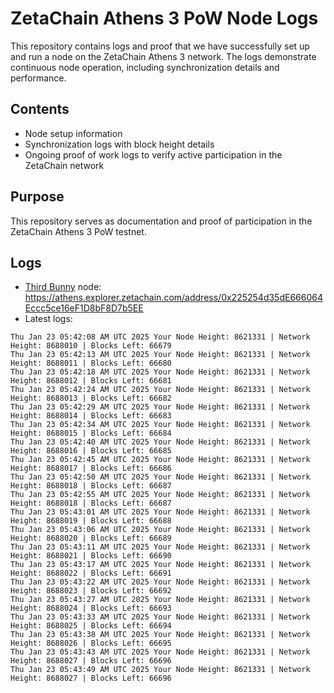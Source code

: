 # ZetaChain Athens 3 PoW Node Logs
This repository contains logs and proof that we have successfully set up and run a node on the ZetaChain Athens 3 network. The logs demonstrate continuous node operation, including synchronization details and performance.

## Contents
- Node setup information
- Synchronization logs with block height details
- Ongoing proof of work logs to verify active participation in the ZetaChain network

## Purpose
This repository serves as documentation and proof of participation in the ZetaChain Athens 3 PoW testnet.

## Logs

- [Third Bunny](https://thirdbunny.xyz/) node: https://athens.explorer.zetachain.com/address/0x225254d35dE666064Eccc5ce16eF1D8bF8D7b5EE
- Latest logs:
```
Thu Jan 23 05:42:08 AM UTC 2025 Your Node Height: 8621331 | Network Height: 8688010 | Blocks Left: 66679
Thu Jan 23 05:42:13 AM UTC 2025 Your Node Height: 8621331 | Network Height: 8688011 | Blocks Left: 66680
Thu Jan 23 05:42:18 AM UTC 2025 Your Node Height: 8621331 | Network Height: 8688012 | Blocks Left: 66681
Thu Jan 23 05:42:24 AM UTC 2025 Your Node Height: 8621331 | Network Height: 8688013 | Blocks Left: 66682
Thu Jan 23 05:42:29 AM UTC 2025 Your Node Height: 8621331 | Network Height: 8688014 | Blocks Left: 66683
Thu Jan 23 05:42:34 AM UTC 2025 Your Node Height: 8621331 | Network Height: 8688015 | Blocks Left: 66684
Thu Jan 23 05:42:40 AM UTC 2025 Your Node Height: 8621331 | Network Height: 8688016 | Blocks Left: 66685
Thu Jan 23 05:42:45 AM UTC 2025 Your Node Height: 8621331 | Network Height: 8688017 | Blocks Left: 66686
Thu Jan 23 05:42:50 AM UTC 2025 Your Node Height: 8621331 | Network Height: 8688018 | Blocks Left: 66687
Thu Jan 23 05:42:55 AM UTC 2025 Your Node Height: 8621331 | Network Height: 8688018 | Blocks Left: 66687
Thu Jan 23 05:43:01 AM UTC 2025 Your Node Height: 8621331 | Network Height: 8688019 | Blocks Left: 66688
Thu Jan 23 05:43:06 AM UTC 2025 Your Node Height: 8621331 | Network Height: 8688020 | Blocks Left: 66689
Thu Jan 23 05:43:11 AM UTC 2025 Your Node Height: 8621331 | Network Height: 8688021 | Blocks Left: 66690
Thu Jan 23 05:43:17 AM UTC 2025 Your Node Height: 8621331 | Network Height: 8688022 | Blocks Left: 66691
Thu Jan 23 05:43:22 AM UTC 2025 Your Node Height: 8621331 | Network Height: 8688023 | Blocks Left: 66692
Thu Jan 23 05:43:27 AM UTC 2025 Your Node Height: 8621331 | Network Height: 8688024 | Blocks Left: 66693
Thu Jan 23 05:43:33 AM UTC 2025 Your Node Height: 8621331 | Network Height: 8688025 | Blocks Left: 66694
Thu Jan 23 05:43:38 AM UTC 2025 Your Node Height: 8621331 | Network Height: 8688026 | Blocks Left: 66695
Thu Jan 23 05:43:43 AM UTC 2025 Your Node Height: 8621331 | Network Height: 8688027 | Blocks Left: 66696
Thu Jan 23 05:43:49 AM UTC 2025 Your Node Height: 8621331 | Network Height: 8688027 | Blocks Left: 66696
```

